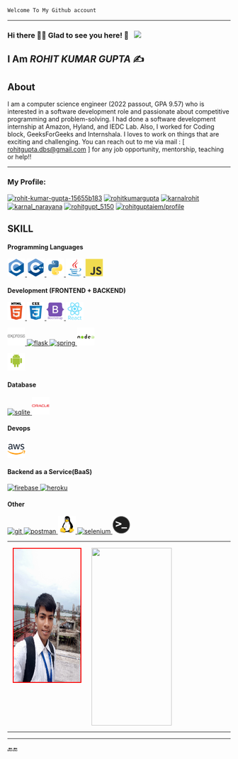 
```md
Welcome To My Github account
```

---



### Hi there 👋🙏 Glad to see you here! 🤩 &nbsp; ![](https://visitor-badge.glitch.me/badge?page_id=rohitdhonicsk)


I Am ***ROHIT KUMAR GUPTA*** ✍
-
## About
I am a computer science engineer (2022 passout, GPA 9.57) who is interested in a software development role and passionate about competitive programming and problem-solving. I had done a software development internship at Amazon, Hyland, and IEDC Lab. Also, I worked for Coding block, GeeksForGeeks and Internshala. I loves to work on things that are exciting and challenging. You can reach out to me via mail : [ rohitgupta.dbs@gmail.com ] for any job opportunity, mentorship, teaching or help!! 

---
<h3 align="left">My Profile:</h3>
<p align="left">
<a href="https://linkedin.com/in/rohgupt" target="blank"><img align="center" src="https://raw.githubusercontent.com/rahuldkjain/github-profile-readme-generator/master/src/images/icons/Social/linked-in-alt.svg" alt="rohit-kumar-gupta-15655b183" height="30" width="40" /></a>
<a href="https://kaggle.com/rohitkumargupta" target="blank"><img align="center" src="https://raw.githubusercontent.com/rahuldkjain/github-profile-readme-generator/master/src/images/icons/Social/kaggle.svg" alt="rohitkumargupta" height="30" width="40" /></a>
<a href="https://www.codechef.com/users/karnalrohit" target="blank"><img align="center" src="https://cdn.jsdelivr.net/npm/simple-icons@3.1.0/icons/codechef.svg" alt="karnalrohit" height="30" width="40" /></a>
<a href="https://www.hackerrank.com/karnalrohit" target="blank"><img align="center" src="https://raw.githubusercontent.com/rahuldkjain/github-profile-readme-generator/master/src/images/icons/Social/hackerrank.svg" alt="karnal_narayana" height="30" width="40" /></a>
<a href="https://www.leetcode.com/karnalrohit" target="blank"><img align="center" src="https://raw.githubusercontent.com/rahuldkjain/github-profile-readme-generator/master/src/images/icons/Social/leet-code.svg" alt="rohitgupt_5150" height="30" width="40" /></a>
<a href="https://auth.geeksforgeeks.org/user/rohitguptaiem/profile" target="blank"><img align="center" src="https://raw.githubusercontent.com/rahuldkjain/github-profile-readme-generator/master/src/images/icons/Social/geeks-for-geeks.svg" alt="rohitguptaiem/profile" height="30" width="40" /></a>
</p>

 ## SKILL 

#### Programming Languages
 <a href="https://www.cprogramming.com/" target="_blank"> <img src="https://raw.githubusercontent.com/devicons/devicon/master/icons/c/c-original.svg" alt="c" width="40" height="40"/> </a> <a href="https://www.w3schools.com/cpp/" target="_blank"> <img src="https://raw.githubusercontent.com/devicons/devicon/master/icons/cplusplus/cplusplus-original.svg" alt="cplusplus" width="40" height="40"/> </a>
 <a href="https://www.python.org" target="_blank"> <img src="https://raw.githubusercontent.com/devicons/devicon/master/icons/python/python-original.svg" alt="python" width="40" height="40"/> </a>
   <a href="https://www.java.com" target="_blank"> <img src="https://raw.githubusercontent.com/devicons/devicon/master/icons/java/java-original.svg" alt="java" width="40" height="40"/> </a>
  <a href="https://developer.mozilla.org/en-US/docs/Web/JavaScript" target="_blank"> <img src="https://raw.githubusercontent.com/devicons/devicon/master/icons/javascript/javascript-original.svg" alt="javascript" width="40" height="40"/> </a>
<!--     <a href="https://kotlinlang.org" target="_blank"> <img src="https://www.vectorlogo.zone/logos/kotlinlang/kotlinlang-icon.svg" alt="kotlin" width="40" height="40"/> </a> -->
    
 #### Development (FRONTEND + BACKEND)
 <a href="https://www.w3.org/html/" target="_blank"> <img src="https://raw.githubusercontent.com/devicons/devicon/master/icons/html5/html5-original-wordmark.svg" alt="html5" width="40" height="40"/> </a> 
  <a href="https://www.w3schools.com/css/" target="_blank"> <img src="https://raw.githubusercontent.com/devicons/devicon/master/icons/css3/css3-original-wordmark.svg" alt="css3" width="40" height="40"/> </a>
   <a href="https://getbootstrap.com" target="_blank"> <img src="https://raw.githubusercontent.com/devicons/devicon/master/icons/bootstrap/bootstrap-plain-wordmark.svg" alt="bootstrap" width="40" height="40"/> </a>
  <a href="https://reactjs.org/" target="_blank"> <img src="https://raw.githubusercontent.com/devicons/devicon/master/icons/react/react-original-wordmark.svg" alt="react" width="40" height="40"/> </a> 

 <a href="https://expressjs.com" target="_blank"> <img src="https://raw.githubusercontent.com/devicons/devicon/master/icons/express/express-original-wordmark.svg" alt="express" width="40" height="40"/> </a>
 <a href="https://flask.palletsprojects.com/" target="_blank"> <img src="https://www.vectorlogo.zone/logos/pocoo_flask/pocoo_flask-icon.svg" alt="flask" width="40" height="40"/> </a>
 <a href="https://spring.io/" target="_blank"> <img src="https://www.vectorlogo.zone/logos/springio/springio-icon.svg" alt="spring" width="40" height="40"/> </a>
 <a href="https://nodejs.org" target="_blank"> <img src="https://raw.githubusercontent.com/devicons/devicon/master/icons/nodejs/nodejs-original-wordmark.svg" alt="nodejs" width="40" height="40"/> </a>
 
 <a href="https://developer.android.com" target="_blank"> <img src="https://raw.githubusercontent.com/devicons/devicon/master/icons/android/android-original-wordmark.svg" alt="android" width="40" height="40"/> </a>
   
<!--  #### AI/ML
 
   <a href="https://www.tensorflow.org" target="_blank"> <img src="https://www.vectorlogo.zone/logos/tensorflow/tensorflow-icon.svg" alt="tensorflow" width="40" height="40"/> </a>
   <a href="https://scikit-learn.org/" target="_blank"> <img src="https://upload.wikimedia.org/wikipedia/commons/0/05/Scikit_learn_logo_small.svg" alt="scikit_learn" width="40" height="40"/> </a>
   <a href="https://pytorch.org/" target="_blank"> <img src="https://www.vectorlogo.zone/logos/pytorch/pytorch-icon.svg" alt="pytorch" width="40" height="40"/> </a> 
   <a href="https://opencv.org/" target="_blank"> <img src="https://www.vectorlogo.zone/logos/opencv/opencv-icon.svg" alt="opencv" width="40" height="40"/> </a> -->
 
  #### Database
  <a href="https://www.sqlite.org/" target="_blank"> <img src="https://www.vectorlogo.zone/logos/sqlite/sqlite-icon.svg" alt="sqlite" width="40" height="40"/> </a>
  <a href="https://www.oracle.com/" target="_blank"> <img src="https://raw.githubusercontent.com/devicons/devicon/master/icons/oracle/oracle-original.svg" alt="oracle" width="40" height="40"/> </a> 

 #### Devops
  <a href="https://aws.amazon.com" target="_blank"> <img src="https://raw.githubusercontent.com/devicons/devicon/master/icons/amazonwebservices/amazonwebservices-original-wordmark.svg" alt="aws" width="40" height="40"/> </a>
 #### Backend as a Service(BaaS)
   <a href="https://firebase.google.com/" target="_blank"> <img src="https://www.vectorlogo.zone/logos/firebase/firebase-icon.svg" alt="firebase" width="40" height="40"/> </a>
    <a href="https://heroku.com" target="_blank"> <img src="https://www.vectorlogo.zone/logos/heroku/heroku-icon.svg" alt="heroku" width="40" height="40"/> </a>
      

 #### Other
   <a href="https://git-scm.com/" target="_blank"> <img src="https://www.vectorlogo.zone/logos/git-scm/git-scm-icon.svg" alt="git" width="40" height="40"/> </a> 
   <a href="https://postman.com" target="_blank"> <img src="https://www.vectorlogo.zone/logos/getpostman/getpostman-icon.svg" alt="postman" width="40" height="40"/> </a> 
   <a href="https://www.linux.org/" target="_blank"> <img src="https://raw.githubusercontent.com/devicons/devicon/master/icons/linux/linux-original.svg" alt="linux" width="40" height="40"/> </a>
      <a href="https://www.selenium.dev" target="_blank"> <img src="https://raw.githubusercontent.com/detain/svg-logos/780f25886640cef088af994181646db2f6b1a3f8/svg/selenium-logo.svg" alt="selenium" width="40" height="40"/> </a>
      <img height="40" src="https://raw.githubusercontent.com/github/explore/80688e429a7d4ef2fca1e82350fe8e3517d3494d/topics/terminal/terminal.png">

   
   




---


<!-- >**ACHEIVEMENT** COMING ***SOON*** 🎉🎊🧨🎈🎄🎗🎀🎁 -->
<!-- 
`
PROJECT --------COMING SOON 💭🕑✌✋✌✋🌝
` -->
<!-- 
---

| PROFILE | LINK |DESCRIPTION|
| ------ | ------ | ------ |
| GitHub✅ | https://github.com/rohitdhonicsk/rohitdhonicsk | THIS IS MY GITHUB PROFILE WHERE I UPLOAD SOME OF PROJECT FROM MY MACHINE.DO FOLLOW ME
| Linkedin 👱‍| https://www.linkedin.com/in/rohit-kumar-gupta-15655b183/ | THIS IS MY LINKEDIN PROFILE,YOU WILL GET TO KNOW MY INTERNSHIP,ACHEIVEMENT,PROJECT,AND COURSE CERTIFICATE
| Techgig  | https://www.techgig.com/karanrohitgupta | I had Given Many skill test in this website
| Qwiklab 🥉| https://google.qwiklabs.com/public_profiles/26ca5cea-40af-47e8-b3a1-3a46b7a0839e | View My badges and Lab That i completed
| GEEKSFORGEEKS ✏🧾✏🧾| https://auth.geeksforgeeks.org/user/rohitguptaiem/practice/ | Coding Profile and Published Technical article
| HackerRanK ➕🌚 | https://www.hackerrank.com/karnal_narayana | here i do coding,learning and given 3 Skill test
| Codechef ✔💲| https://www.codechef.com/users/karnalrohit | I am Active user oF Codechef ,I take part in long challenge

--- -->

<div style="display:flex;width:100%;align-item:center;justify-content:space-around" >

  <img src="https://github.com/rohitdhonicsk/rohitdhonicsk/blob/master/IMG_20190727_135450.jpg" width="30%" height="300px" style="border:2px solid red;">
    <img  src="https://github-readme-stats.vercel.app/api?username=rohitdhonicsk&&show_icons=true&title_color=a1ff55&icon_color=bb2acf&text_color=ffffff&bg_color=0a192f" width="60%" height="400px" >
  </div>
  
---
<!--   <img src="https://github.com/rohitdhonicsk/rohitdhonicsk/blob/master/IMG_20190727_135450.jpg" style="width:40%;"> -->
  
</div>

---

🔙🔚
<!--
**rohitdhonicsk/rohitdhonicsk** is a ✨ _special_ ✨ repository because its `README.md` (this file) appears on your GitHub profile.

Here are some ideas to get you started:

-  🏢 Institute Of Engineering And Management Kolkata
- 🔭 I’m currently working on ...
- 🌱 I’m currently learning ...Machine Learning and Deep learning
- 👯 I’m looking to collaborate on ...
- 🤔 I’m looking for help with ...
- 💬 Ask me about ...
- 📫 How to reach me:Linkedin ->https://www.linkedin.com/in/rohit-kumar-gupta-15655b183/
- 😄 Pronouns: ...
- ⚡ Fun fact: ...
-->
 <!--
-- -> Single Dash
- ->list
- [] -> Checkbox list
**text** ->bold
***text*** ->bold +italics
*text*->italics

text->bold HEading (should have hyphen just below it)
-

text-> Text and Underline('---' after one line gap)

---

~~text~~ ->line through text

`text`->code
```css
<CSS CODE>
```

```md

md file text
```
-->
